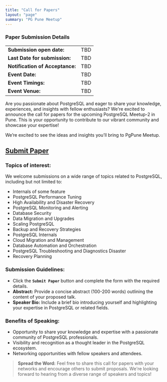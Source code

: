 ```yaml
---
title: "Call for Papers"
layout: "page"
summary: "PG Pune Meetup"
---
```


### Paper Submission Details

|                                 |     |
| ------------------------------- | --- |
| **Submission open date:**       | TBD |
| **Last Date for submission:**   | TBD |
| **Notification of Acceptance:** | TBD |
| **Event Date:**                 | TBD |
| **Event Timings:**              | TBD |
| **Event Venue:**                | TBD |

Are you passionate about PostgreSQL and eager to share your knowledge, experiences, and insights with fellow enthusiasts? We're excited to announce the call for papers for the upcoming PostgreSQL Meetup-2 in Pune. This is your opportunity to contribute to our vibrant community and showcase your expertise!

We’re excited to see the ideas and insights you’ll bring to PgPune Meetup.

<h2>
    <!-- <a class="button" href="https://docs.google.com/forms/d/16ga-t_XrP3NBCpXMFql7Bq05YCX6MVGc7V9VjuDYhMs/edit" rel="noopener" title="Submit Paper" target="_blank"> -->
    <a class="button" href="#" onclick="alert('Paper submissions not open yet!'); return false;">
    <span class="button-inner">
        Submit Paper
    </span>
    </a>
</h2>

### Topics of interest:

We welcome submissions on a wide range of topics related to PostgreSQL, including but not limited to:

- Internals of some feature
- PostgreSQL Performance Tuning
- High Availability and Disaster Recovery
- PostgreSQL Monitoring and Alerting
- Database Security
- Data Migration and Upgrades
- Scaling PostgreSQL
- Backup and Recovery Strategies
- PostgreSQL Internals
- Cloud Migration and Management
- Database Automation and Orchestration
- PostgreSQL Troubleshooting and Diagnostics Disaster
- Recovery Planning

### Submission Guidelines:

- Click the **`Submit Paper`** button and complete the form with the required details.
- **Abstract:** Provide a concise abstract (100-200 words) outlining the content of your proposed talk.
- **Speaker Bio:** Include a brief bio introducing yourself and highlighting your expertise in PostgreSQL or related fields.

### Benefits of Speaking:

- Opportunity to share your knowledge and expertise with a passionate community of PostgreSQL professionals.
- Visibility and recognition as a thought leader in the PostgreSQL ecosystem.
- Networking opportunities with fellow speakers and attendees.

> **Spread the Word:** Feel free to share this call for papers with your networks and encourage others to submit proposals. We're looking forward to hearing from a diverse range of speakers and topics!
